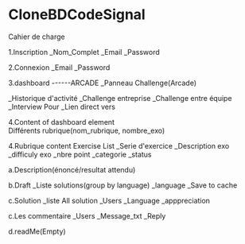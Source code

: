 # CloneBDCodeSignal

Cahier de charge

1.Inscription
_Nom_Complet
_Email
_Password

2.Connexion
_Email
_Password

3.dashboard
------ARCADE
_Panneau Challenge(Arcade)

_Historique d'activité
_Challenge entreprise
_Challenge entre équipe
_Interview Pour 
_Lien direct vers 



4.Content of dashboard element	
Différents rubrique(nom_rubrique, nombre_exo)

4.Rubrique content
Exercise List
_Serie d'exercice
_Description exo
_difficuly exo
_nbre point
_categorie
_status

a.Description(énoncé/resultat attendu)

b.Draft
_Liste solutions(group by language)
_language
_Save to cache

c.Solution
_liste All solution
_Users
_Language
_apppreciation

c.Les commentaire
_Users
_Message_txt
_Reply

d.readMe(Empty)
